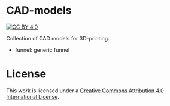 # CAD-models
[![CC BY 4.0][cc-by-shield]][cc-by]

Collection of CAD models for 3D-printing.
* funnel: generic funnel

# License
This work is licensed under a [Creative Commons Attribution 4.0 International License][cc-by].

[cc-by]: http://creativecommons.org/licenses/by/4.0/
[cc-by-shield]: https://img.shields.io/badge/License-CC%20BY%204.0-lightgrey.svg
